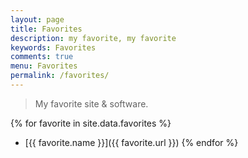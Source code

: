 ```yaml
---
layout: page
title: Favorites
description: my favorite, my favorite
keywords: Favorites
comments: true
menu: Favorites
permalink: /favorites/
---
```


> My favorite site & software.

{% for favorite in site.data.favorites %}
* [{{ favorite.name }}]({{ favorite.url }})
{% endfor %}
